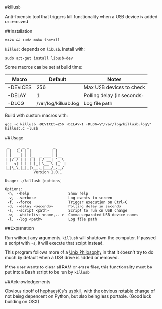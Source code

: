 #killusb

Anti-forensic tool that triggers kill functionality when a USB device is added or removed

##Installation

```
make && sudo make install
```

`killusb` depends on `libusb`. Install with:

```
sudo apt-get install libusb-dev
```

Some macros can be set at build time:

| Macro    | Default              | Notes                      |
|----------|----------------------|----------------------------|
| -DEVICES | 256                  | Max USB devices to check   |
| -DELAY   | 1                    | Polling delay (in seconds) |
| -DLOG    | /var/log/killusb.log | Log file path              |

Build with custom macros with:

```
gcc -o killusb -DEVICES=256 -DELAY=1 -DLOG=\"/var/log/killusb.log\" killusb.c -lusb
```

##Usage

```
 _    _ _ _           _
| |  (_) | |         | |
| | ___| | |_   _ ___| |__
| |/ / | | | | | / __| '_ \
|   <| | | | |_| \__ \ |_) |
|_|\_\_|_|_|\__,_|___/_.__/
             Version 1.0.1

Usage: ./killusb [options]

Options:
 -h, --help                  Show help
 -v, --verbose               Log events to screen
 -f, --force                 Trigger execution on Ctrl-C
 -d, --delay <seconds>       Polling delay in seconds
 -s, --script <path>         Script to run on USB change
 -w, --whitelist <name,...>  Comma separated USB device names
 -l, --log <path>            Log file path
```

##Explanation

Run without any arguments, `killusb` will shutdown the computer. If passed a script with `-s`, it will execute that script instead.

This program follows more of a [Unix Philosophy](http://www.catb.org/esr/writings/taoup/html/ch01s06.html) in that it doesn't try to do much by default when a USB drive is added or removed.

If the user wants to clear all RAM or erase files, this functionality must be put into a Bash script to be run by `killusb`

##Acknowledgements

Obvious ripoff of [hephaest0s](https://github.com/hephaest0s)'s [usbkill](https://github.com/hephaest0s/usbkill), with the obvious notable change of not being dependent on Python, but also being less portable. (Good luck building on OSX)